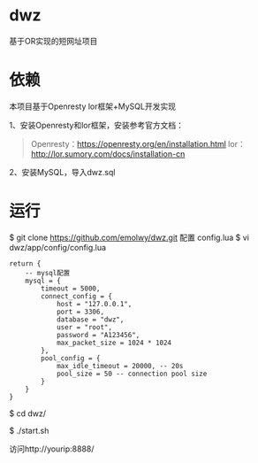# dwz
基于OR实现的短网址项目

# 依赖
本项目基于Openresty lor框架+MySQL开发实现

1、安装Openresty和lor框架，安装参考官方文档：
>Openresty：https://openresty.org/en/installation.html
>lor：http://lor.sumory.com/docs/installation-cn

2、安装MySQL，导入dwz.sql

# 运行
$ git clone https://github.com/emolwy/dwz.git
配置 config.lua
$ vi dwz/app/config/config.lua

```
return {
	-- mysql配置
	mysql = {
		timeout = 5000,
		connect_config = {
			host = "127.0.0.1",
	        port = 3306,
	        database = "dwz",
	        user = "root",
	        password = "A123456",
	        max_packet_size = 1024 * 1024
		},
		pool_config = {
			max_idle_timeout = 20000, -- 20s
        	pool_size = 50 -- connection pool size
		}
	}
}
```

$ cd dwz/  

$ ./start.sh

访问http://yourip:8888/